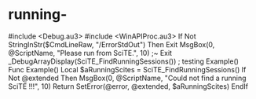 # running-
#include &lt;Debug.au3> #include &lt;WinAPIProc.au3>   If Not StringInStr($CmdLineRaw, "/ErrorStdOut") Then Exit MsgBox(0, @ScriptName, "Please run from SciTE.", 10) ;~ Exit _DebugArrayDisplay(SciTE_FindRunningSessions()) ; testing  Example() Func Example()     Local $aRunningScites = SciTE_FindRunningSessions()     If Not @extended Then         MsgBox(0, @ScriptName, "Could not find a running SciTE !!!", 10)         Return SetError(@error, @extended, $aRunningScites)     EndIf
